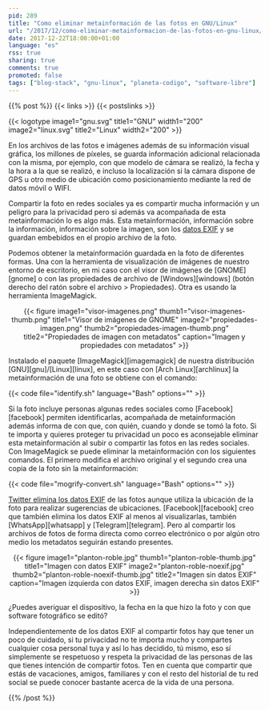 ```yaml
---
pid: 289
title: "Como eliminar metainformación de las fotos en GNU/Linux"
url: "/2017/12/como-eliminar-metainformacion-de-las-fotos-en-gnu-linux/"
date: 2017-12-22T18:00:00+01:00
language: "es"
rss: true
sharing: true
comments: true
promoted: false
tags: ["blog-stack", "gnu-linux", "planeta-codigo", "software-libre"]
---
```


{{% post %}}
{{< links >}}
{{< postslinks >}}

{{< logotype image1="gnu.svg" title1="GNU" width1="200" image2="linux.svg" title2="Linux" width2="200" >}}

En los archivos de las fotos e imágenes además de su información visual gráfica, los millones de píxeles, se guarda información adicional relacionada con la misma, por ejemplo, con que modelo de cámara se realizó, la fecha y la hora a la que se realizó, e incluso la localización si la cámara dispone de GPS u otro medio de ubicación como posicionamiento mediante la red de datos móvil o WIFI.

Compartir la foto en redes sociales ya es compartir mucha información y un peligro para la privacidad pero si además va acompañada de esta metainformación lo es algo más. Esta metainformación, información sobre la información, información sobre la imagen, son los [datos EXIF](https://es.wikipedia.org/wiki/Exchangeable_image_file_format) y se guardan embebidos en el propio archivo de la foto.

Podemos obtener la metainformación guardada en la foto de diferentes formas. Una con la herramienta de visualización de imágenes de nuestro entorno de escritorio, en mi caso con el visor de imágenes de [GNOME][gnome] o con las propiedades de archivo de [Windows][windows] (botón derecho del ratón sobre el archivo > Propiedades). Otra es usando la herramienta ImageMagick.

<div class="media" style="text-align: center;">
    {{< figure
        image1="visor-imagenes.png" thumb1="visor-imagenes-thumb.png" title1="Visor de imágenes de GNOME"
        image2="propiedades-imagen.png" thumb2="propiedades-imagen-thumb.png" title2="Propiedades de imagen con metadatos"
        caption="Imagen y propiedades con metadatos" >}}
</div>

Instalado el paquete [ImageMagick][imagemagick] de nuestra distribución [GNU][gnu]/[Linux][linux], en este caso con [Arch Linux][archlinux] la metainformación de una foto se obtiene con el comando:

{{< code file="identify.sh" language="Bash" options="" >}}

Si la foto incluye personas algunas redes sociales como [Facebook][facebook] permiten identificarlas, acompañada de metainformación además informa de con que, con quién, cuando y donde se tomó la foto. Si te importa y quieres proteger tu privacidad un poco es aconsejable eliminar esta metainformación al subir o compartir las fotos en las redes sociales. Con ImageMagick se puede eliminar la metainformación con los siguientes comandos. El primero modifica el archivo original y el segundo crea una copia de la foto sin la metainformación:

{{< code file="mogrify-convert.sh" language="Bash" options="" >}}

[Twitter elimina los datos EXIF](https://help.twitter.com/es/using-twitter/tweeting-gifs-and-pictures) de las fotos aunque utiliza la ubicación de la foto para realizar sugerencias de ubicaciones. [Facebook][facebook] creo que también elimina los datos EXIF al menos al visualizarlas, también [WhatsApp][whatsapp] y [Telegram][telegram]. Pero al compartir los archivos de fotos de forma directa como correo electrónico o por algún otro medio los metadatos seguirán estando presentes.

<div class="media" style="text-align: center;">
    {{< figure
        image1="planton-roble.jpg" thumb1="planton-roble-thumb.jpg" title1="Imagen con datos EXIF"
        image2="planton-roble-noexif.jpg" thumb2="planton-roble-noexif-thumb.jpg" title2="Imagen sin datos EXIF"
        caption="Imagen izquierda con datos EXIF, imagen derecha sin datos EXIF" >}}
</div>

¿Puedes averiguar el dispositivo, la fecha en la que hizo la foto y con que software fotográfico se editó?

Independientemente de los datos EXIF al compartir fotos hay que tener un poco de cuidado, si tu privacidad no te importa mucho y compartes cualquier cosa personal tuya y así lo has decidido, tú mismo, eso sí simplemente se respetuoso y respeta la privacidad de las personas de las que tienes intención de compartir fotos. Ten en cuenta que compartir que estás de vacaciones, amigos, familiares y con el resto del historial de tu red social se puede conocer bastante acerca de la vida de una persona.

{{% /post %}}
